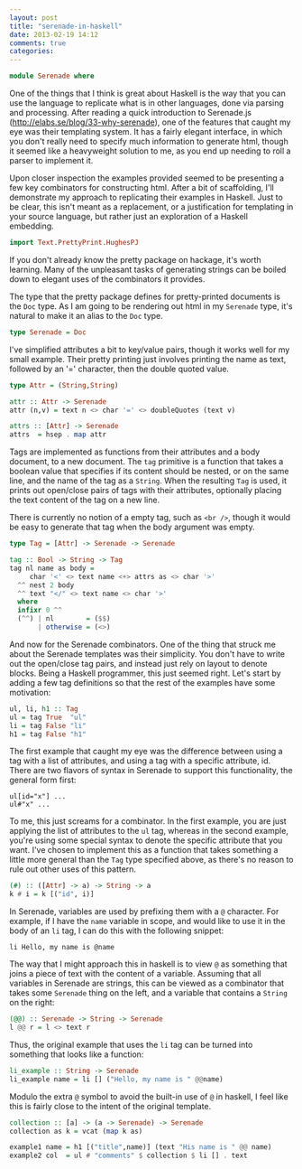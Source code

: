```yaml
---
layout: post
title: "serenade-in-haskell"
date: 2013-02-19 14:12
comments: true
categories: 
---
```


```haskell
module Serenade where
```
One of the things that I think is great about Haskell is the way that you can
use the language to replicate what is in other languages, done via parsing and
processing.  After reading a quick introduction to Serenade.js
(http://elabs.se/blog/33-why-serenade), one of the features that caught my eye
was their templating system.  It has a fairly elegant interface, in which you
don't really need to specify much information to generate html, though it seemed
like a heavyweight solution to me, as you end up needing to roll a parser to
implement it.

Upon closer inspection the examples provided seemed to be presenting a few key
combinators for constructing html.  After a bit of scaffolding, I'll demonstrate
my approach to replicating their examples in Haskell.  Just to be clear, this
isn't meant as a replacement, or a justification for templating in your source
language, but rather just an exploration of a Haskell embedding.

```haskell
import Text.PrettyPrint.HughesPJ
```

If you don't already know the pretty package on hackage, it's worth learning.
Many of the unpleasant tasks of generating strings can be boiled down to elegant
uses of the combinators it provides.

The type that the pretty package defines for pretty-printed documents is the
`Doc` type.  As I am going to be rendering out html in my `Serenade` type, it's
natural to make it an alias to the `Doc` type.

```haskell
type Serenade = Doc
```

I've simplified attributes a bit to key/value pairs, though it works well for my
small example.  Their pretty printing just involves printing the name as text,
followed by an '=' character, then the double quoted value.

```haskell
type Attr = (String,String)

attr :: Attr -> Serenade
attr (n,v) = text n <> char '=' <> doubleQuotes (text v)

attrs :: [Attr] -> Serenade
attrs  = hsep . map attr
```

Tags are implemented as functions from their attributes and a body document, to
a new document.  The `tag` primitive is a function that takes a boolean value
that specifies if its content should be nested, or on the same line, and the
name of the tag as a `String`.  When the resulting `Tag` is used, it prints out
open/close pairs of tags with their attributes, optionally placing the text
content of the tag on a new line.

There is currently no notion of a empty tag, such as `<br />`, though it would
be easy to generate that tag when the body argument was empty.

```haskell
type Tag = [Attr] -> Serenade -> Serenade

tag :: Bool -> String -> Tag
tag nl name as body =
     char '<' <> text name <+> attrs as <> char '>'
  ^^ nest 2 body
  ^^ text "</" <> text name <> char '>'
  where
  infixr 0 ^^
  (^^) | nl        = ($$)
       | otherwise = (<>)

```

And now for the Serenade combinators.  One of the thing that struck me about the
Serenade templates was their simplicity.  You don't have to write out the
open/close tag pairs, and instead just rely on layout to denote blocks.  Being a
Haskell programmer, this just seemed right.  Let's start by adding a few tag
definitions so that the rest of the examples have some motivation:

```haskell
ul, li, h1 :: Tag
ul = tag True  "ul"
li = tag False "li"
h1 = tag False "h1"
```

The first example that caught my eye was the difference between using a tag with
a list of attributes, and using a tag with a specific attribute, id.  There are
two flavors of syntax in Serenade to support this functionality, the general
form first:

```
ul[id="x"] ...
ul#"x" ...
```

To me, this just screams for a combinator.  In the first example, you are just
applying the list of attributes to the `ul` tag, whereas in the second example,
you're using some special syntax to denote the specific attribute that you want.
I've chosen to implement this as a function that takes something a little more
general than the `Tag` type specified above, as there's no reason to rule out
other uses of this pattern.

```haskell
(#) :: ([Attr] -> a) -> String -> a
k # i = k [("id", i)]
```

In Serenade, variables are used by prefixing them with a `@` character.  For
example, if I have the `name` variable in scope, and would like to use it in the
body of an `li` tag, I can do this with the following snippet:

```
li Hello, my name is @name
```

The way that I might approach this in haskell is to view `@` as something that
joins a piece of text with the content of a variable.  Assuming that all
variables in Serenade are strings, this can be viewed as a combinator that takes
some `Serenade` thing on the left, and a variable that contains a `String` on
the right:

```haskell
(@@) :: Serenade -> String -> Serenade
l @@ r = l <> text r
```

Thus, the original example that uses the `li` tag can be turned into something
that looks like a function:

```haskell
li_example :: String -> Serenade
li_example name = li [] ("Hello, my name is " @@name)
```

Modulo the extra `@` symbol to avoid the built-in use of `@` in haskell, I feel
like this is fairly close to the intent of the original template.

```haskell
collection :: [a] -> (a -> Serenade) -> Serenade
collection as k = vcat (map k as)
```

```haskell
example1 name = h1 [("title",name)] (text "His name is " @@ name)
example2 col  = ul # "comments" $ collection $ li [] . text
```
